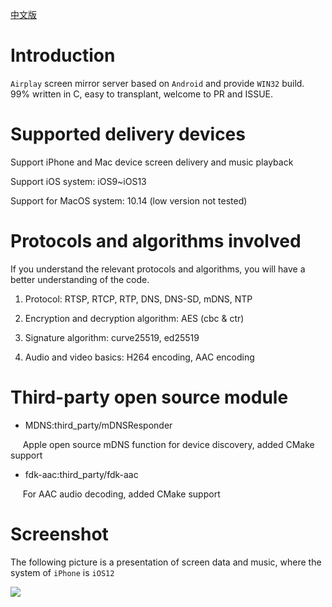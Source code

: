 [中文版](https://github.com/HuntCode/Android_AirPlay/blob/master/README_CN.md)
# Introduction

`Airplay` screen mirror server based on `Android` and provide `WIN32` build. 99% written in C, easy to transplant, welcome to PR and ISSUE.

# Supported delivery devices

Support iPhone and Mac device screen delivery and music playback

Support iOS system: iOS9~iOS13

Support for MacOS system: 10.14 (low version not tested)

# Protocols and algorithms involved

If you understand the relevant protocols and algorithms, you will have a better understanding of the code.

1. Protocol: RTSP, RTCP, RTP, DNS, DNS-SD, mDNS, NTP

2. Encryption and decryption algorithm: AES (cbc & ctr)

3. Signature algorithm: curve25519, ed25519

3. Audio and video basics: H264 encoding, AAC encoding

# Third-party open source module

- MDNS:third_party/mDNSResponder

     Apple open source mDNS function for device discovery, added CMake support

- fdk-aac:third_party/fdk-aac

     For AAC audio decoding, added CMake support

# Screenshot

The following picture is a presentation of screen data and music, where the system of `iPhone` is `iOS12`

![](https://ww1.sinaimg.cn/large/007rAy9hgy1g0l65hwvg7j30u01o0juj.jpg)
